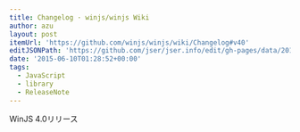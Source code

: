 ```yaml
---
title: Changelog · winjs/winjs Wiki
author: azu
layout: post
itemUrl: 'https://github.com/winjs/winjs/wiki/Changelog#v40'
editJSONPath: 'https://github.com/jser/jser.info/edit/gh-pages/data/2015/06/index.json'
date: '2015-06-10T01:28:52+00:00'
tags:
  - JavaScript
  - library
  - ReleaseNote
---
```

WinJS 4.0リリース
